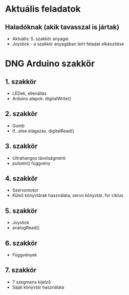 # Aktuális feladatok
## Haladóknak (akik tavasszal is jártak)
* Aktuális: 5. szakkör anyagai
* Joystick - a szakkör anyagában leírt feladat elkészítése

# DNG Arduino szakkör
## 1. szakkör
* LEDek, ellenállás
* Arduino alapok. digitalWrite() 
## 2. szakkör
* Gomb
* If...else elágazás. digitalRead()
## 3. szakkör
* Ultrahangos távolságmérő
* pulseIn() függvény
## 4. szakkör
* Szervomotor
* Külső könyvtárak használata, servo könyvtár, for ciklus
## 5. szakkör
* Joystick
* analogRead()
## 6. szakkör
* Függvények
## 7. szakkör
* 7 szegmens kijelző
* Saját könyvtár használata
